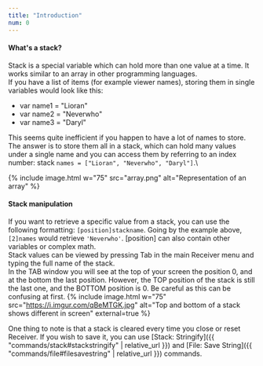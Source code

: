 ```yaml
---
title: "Introduction"
num: 0
---
```


#### What's a stack?
Stack is a special variable which can hold more than one value at a time. It works similar to an array in other programming languages.\
If you have a list of items (for example viewer names), storing them in single variables would look like this:
- var name1 = "Lioran"
- var name2 = "Neverwho"
- var name3 = "Daryl"

This seems quite inefficient if you happen to have a lot of names to store. The answer is to store them all in a stack, which can hold many values under a single name and you can access them by referring to an index number: stack `names = ["Lioran", "Neverwho", "Daryl"]`.\

{% include image.html w="75" src="array.png" alt="Representation of an array" %}

#### Stack manipulation
If you want to retrieve a specific value from a stack, you can use the following formatting: `[position]stackname`. Going by the example above, `[2]names` would retrieve `'Neverwho'`. [position] can also contain other variables or complex math.\
Stack values can be viewed by pressing Tab in the main Receiver menu and typing the full name of the stack.\
In the TAB window you will see at the top of your screen the position 0, and at the bottom the last position. However, the TOP position of the stack is still the last one, and the BOTTOM position is 0. Be careful as this can be confusing at first.
{% include image.html w="75" src="https://i.imgur.com/qBeMTGK.jpg" alt="Top and bottom of a stack shows different in screen" external=true %}

One thing to note is that a stack is cleared every time you close or reset Receiver. If you wish to save it, you can use [Stack: Stringify]({{ "commands/stack#stackstringify" | relative_url }}) and [File: Save String]({{ "commands/file#filesavestring" | relative_url }}) commands.











